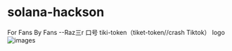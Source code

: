 # solana-hackson
For Fans By Fans    --Raz三r  口号
tiki-token（tiket-token//crash Tiktok）  logo ![images](https://user-images.githubusercontent.com/13349979/167269843-547d0b4e-4cbe-47b1-a906-a5c75e280f5b.png)
